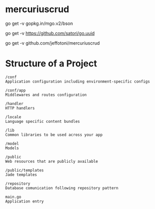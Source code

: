 # mercuriuscrud


go get -v gopkg.in/mgo.v2/bson

go get -v https://github.com/satori/go.uuid

go get -v github.com/jeffotoni/mercuriuscrud


# Structure of a Project
```
/conf 
Application configuration including environment-specific configs

/conf/app
Middlewares and routes configuration

/handler
HTTP handlers

/locale
Language specific content bundles

/lib
Common libraries to be used across your app

/model
Models

/public
Web resources that are publicly available

/public/templates
Jade templates

/repository
Database comunication following repository pattern

main.go
Application entry
```